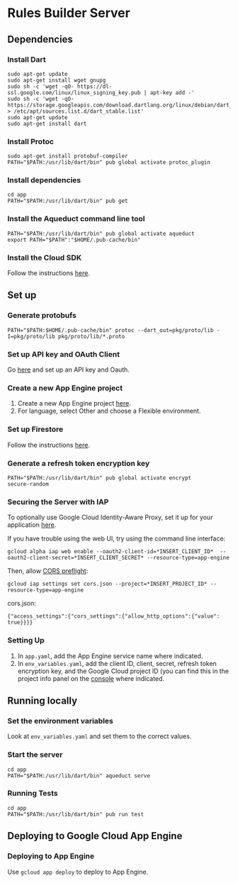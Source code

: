 # Rules Builder Server 


## Dependencies

### Install Dart
```
sudo apt-get update
sudo apt-get install wget gnupg
sudo sh -c 'wget -qO- https://dl-ssl.google.com/linux/linux_signing_key.pub | apt-key add -'
sudo sh -c 'wget -qO- https://storage.googleapis.com/download.dartlang.org/linux/debian/dart_stable.list > /etc/apt/sources.list.d/dart_stable.list'
sudo apt-get update
sudo apt-get install dart
```

### Install Protoc
```
sudo apt-get install protobuf-compiler
PATH="$PATH:/usr/lib/dart/bin" pub global activate protoc_plugin
```

### Install dependencies
```
cd app
PATH="$PATH:/usr/lib/dart/bin" pub get 
```
### Install the Aqueduct command line tool
```
PATH="$PATH:/usr/lib/dart/bin" pub global activate aqueduct
export PATH="$PATH":"$HOME/.pub-cache/bin"
```

### Install the Cloud SDK
Follow the instructions [here](https://cloud.google.com/sdk/docs/quickstart).

## Set up

### Generate protobufs
```
PATH="$PATH:$HOME/.pub-cache/bin" protoc --dart_out=pkg/proto/lib -I=pkg/proto/lib pkg/proto/lib/*.proto
```

### Set up API key and OAuth Client
Go [here](https://console.cloud.google.com/apis/credentials) and set up an API key and Oauth.

### Create a new App Engine project
1. Create a new App Engine project [here](https://console.cloud.google.com/appengine/start).
2. For language, select Other and choose a Flexible environment.

### Set up Firestore
Follow the instructions [here](https://console.cloud.google.com/appengine/start).

### Generate a refresh token encryption key
```
PATH="$PATH:/usr/lib/dart/bin" pub global activate encrypt
secure-random
```

### Securing the Server with IAP
To optionally use Google Cloud Identity-Aware Proxy, set it up for your application [here](https://console.cloud.google.com/security/iap).

If you have trouble using the web UI, try using the command line interface:
```
gcloud alpha iap web enable --oauth2-client-id=*INSERT_CLIENT_ID*  --oauth2-client-secret=*INSERT_CLIENT_SECRET* --resource-type=app-engine
```

Then, allow [CORS preflight](https://cloud.google.com/iap/docs/customizing#allowing_http_options_requests_cors_preflight): 

```
gcloud iap settings set cors.json --project=*INSERT_PROJECT_ID* --resource-type=app-engine
```

cors.json:
```
{"access_settings":{"cors_settings":{"allow_http_options":{"value": true}}}}
```

### Setting Up

1. In `app.yaml`, add the App Engine service name where indicated.
2. In `env_variables.yaml`, add the client ID, client, secret, refresh token encryption key, and the Google Cloud project ID (you can find this in the project info panel on the [console](https://console.cloud.google.com) where indicated.

## Running locally

### Set the environment variables
Look at `env_variables.yaml` and set them to the correct values.

### Start the server
```
cd app
PATH="$PATH:/usr/lib/dart/bin" aqueduct serve
```

### Running Tests 
```
cd app
PATH="$PATH:/usr/lib/dart/bin" pub run test  
```

## Deploying to Google Cloud App Engine


### Deploying to App Engine

Use `gcloud app deploy` to deploy to App Engine.
